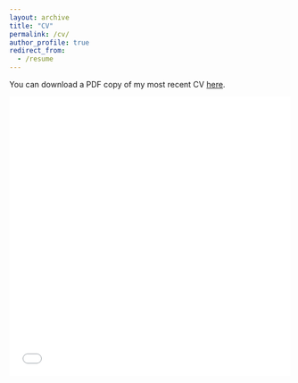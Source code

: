 ```yaml
---
layout: archive
title: "CV"
permalink: /cv/
author_profile: true
redirect_from:
  - /resume
---
```


You can download a PDF copy of my most recent CV [here](/files/CV_Tuncel_August2023.pdf).

<iframe src="/files/CV_Tuncel_August2023.pdf" width="100%" height="500" frameborder="no" border="0" marginwidth="0" marginheight="0"></iframe>


